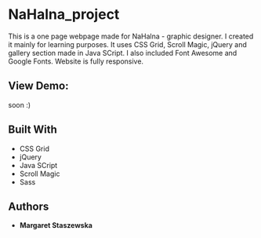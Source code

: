 # NaHalna_project
This is a one page webpage made for NaHalna - graphic designer.
I created it mainly for learning purposes.
It uses CSS Grid, Scroll Magic, jQuery and gallery section made in Java SCript.
I also included Font Awesome and Google Fonts.
Website is fully responsive.

## View Demo:
soon :)

## Built With

* CSS Grid
* jQuery
* Java SCript
* Scroll Magic
* Sass

## Authors

* **Margaret Staszewska**
